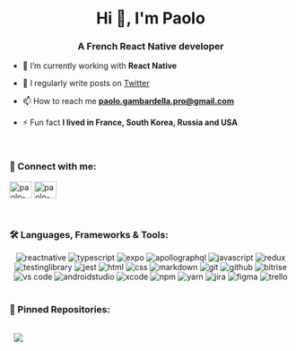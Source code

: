 <h1 align="center">Hi 👋, I'm Paolo</h1>
<h3 align="center">A French React Native developer</h3>

- 🌱 I’m currently working with **React Native**

- 📝 I regularly write posts on [Twitter](https://twitter.com/IamPaoloDev)

- 📫 How to reach me **paolo.gambardella.pro@gmail.com**

- ⚡ Fun fact **I lived in France, South Korea, Russia and USA**

</br>

<h3 align="left">🚀 Connect with me:</h3>
<p align="left">
<a href="https://linkedin.com/in/paolo-gambardella" target="blank"><img align="center" src="https://raw.githubusercontent.com/rahuldkjain/github-profile-readme-generator/master/src/images/icons/Social/linked-in-alt.svg" alt="paolo-gambardella" height="30" width="40" /></a>
  <a href="https://twitter.com/IamPaoloDev" target="blank"><img align="center" src="https://raw.githubusercontent.com/rahuldkjain/github-profile-readme-generator/master/src/images/icons/Social/twitter.svg" alt="paolo-gambardella" height="30" width="40" /></a>
</p>

</br>

<h3 align="left">🛠️ Languages, Frameworks & Tools: </h3>
<div align="center">
<img src="https://img.shields.io/badge/React%20Native-222222?style=for-the-badge&logo=react&logoColor=white" alt="reactnative" />
<img src="https://img.shields.io/badge/TypeScript-3178C6?style=for-the-badge&logo=typescript&logoColor=white" alt="typescript" />
<img src="https://img.shields.io/badge/Expo-151718?style=for-the-badge&logo=expo&logoColor=white" alt="expo" />
<img src="https://img.shields.io/badge/Apollo%20GraphQL-311D87?style=for-the-badge&logo=apollographql&logoColor=white" alt="apollographql" />
<img src="https://img.shields.io/badge/JavaScript-F7DF1E?style=for-the-badge&logo=javascript&logoColor=black" alt="javascript" />
<img src="https://img.shields.io/badge/Redux-764ABC?style=for-the-badge&logo=redux&logoColor=white" alt="redux" />
<img src="https://img.shields.io/badge/Testing%20Library-E33332?style=for-the-badge&logo=testinglibrary&logoColor=white" alt="testinglibrary" />
<img src="https://img.shields.io/badge/Jest-C21325?style=for-the-badge&logo=jest&logoColor=white" alt="jest" />
<img src="https://img.shields.io/badge/HTML-E34F26?style=for-the-badge&logo=html5&logoColor=white" alt="html" />
<img src="https://img.shields.io/badge/CSS-1572B6?style=for-the-badge&logo=css3&logoColor=white" alt="css" />
<img src="https://img.shields.io/badge/Markdown-000000?style=for-the-badge&logo=markdown&logoColor=white" alt="markdown" />
<img src="https://img.shields.io/badge/Git-F05032?style=for-the-badge&logo=git&logoColor=white" alt="git" />
<img src="https://img.shields.io/badge/GitHub-100000?style=for-the-badge&logo=github&logoColor=white" alt="github" />
<img src="https://img.shields.io/badge/Bitrise-5C2A7E?style=for-the-badge&logo=bitrise&logoColor=white" alt="bitrise" />
<img src="https://img.shields.io/badge/VS%20Code-007ACC?style=for-the-badge&logo=visual%20studio%20code&logoColor=white" alt="vs code" />
<img src="https://img.shields.io/badge/Android%20Studio-4BD487?style=for-the-badge&logo=androidstudio&logoColor=white" alt="androidstudio" />
<img src="https://img.shields.io/badge/Xcode-1B7FDF?style=for-the-badge&logo=xcode&logoColor=white" alt="xcode" />
<img src="https://img.shields.io/badge/Npm-CB3837?style=for-the-badge&logo=npm&logoColor=white" alt="npm" />
<img src="https://img.shields.io/badge/Yarn-2188B6?style=for-the-badge&logo=yarn&logoColor=white" alt="yarn" />
<img src="https://img.shields.io/badge/Jira-0052CC?style=for-the-badge&logo=jira&logoColor=white" alt="jira" />
<img src="https://img.shields.io/badge/Figma-F24E1E?style=for-the-badge&logo=figma&logoColor=white" alt="figma" />
<img src="https://img.shields.io/badge/Trello-0172B6?style=for-the-badge&logo=trello&logoColor=white" alt="trello" />
</div>

</br>

<h3 align="left">📌 Pinned Repositories: </h3>
<a href="https://github.com/braydoncoyer/tailwindcss-v2-dark-mode-template">
  <img align="center" style="margin:1rem 0.5rem" src="https://github-readme-stats.vercel.app/api/pin/?username=paolo-gambardella&repo=react-native-scripts-CLI&title_color=ffffff&text_color=c9cacc&icon_color=4AB197&bg_color=1A2B34" />
</a>
